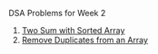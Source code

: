DSA Problems for Week 2
1. [Two Sum with Sorted Array](https://leetcode.com/problems/two-sum-ii-input-array-is-sorted/)
2. [Remove Duplicates from an Array](https://leetcode.com/problems/two-sum-ii-input-array-is-sorted/)
